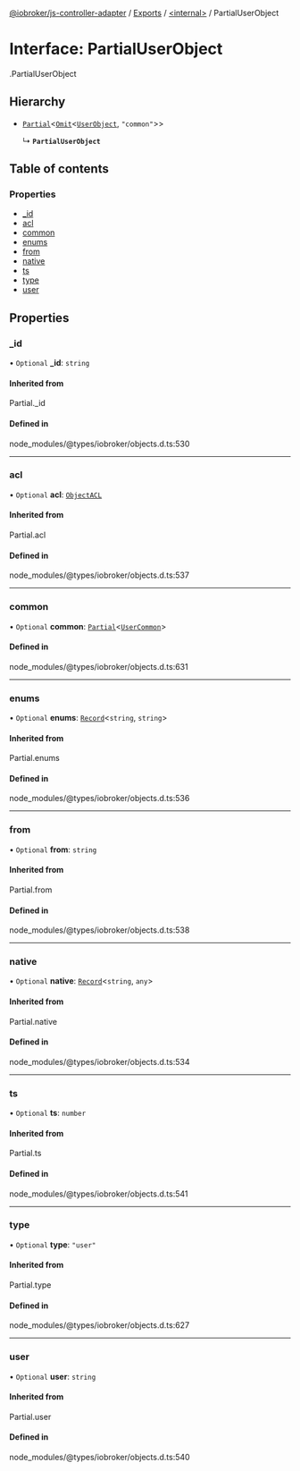 [@iobroker/js-controller-adapter](../README.md) / [Exports](../modules.md) / [<internal\>](../modules/internal_.md) / PartialUserObject

# Interface: PartialUserObject

[<internal>](../modules/internal_.md).PartialUserObject

## Hierarchy

- [`Partial`](../modules/internal_.md#partial)<[`Omit`](../modules/internal_.md#omit)<[`UserObject`](internal_.UserObject.md), ``"common"``\>\>

  ↳ **`PartialUserObject`**

## Table of contents

### Properties

- [\_id](internal_.PartialUserObject.md#_id)
- [acl](internal_.PartialUserObject.md#acl)
- [common](internal_.PartialUserObject.md#common)
- [enums](internal_.PartialUserObject.md#enums)
- [from](internal_.PartialUserObject.md#from)
- [native](internal_.PartialUserObject.md#native)
- [ts](internal_.PartialUserObject.md#ts)
- [type](internal_.PartialUserObject.md#type)
- [user](internal_.PartialUserObject.md#user)

## Properties

### \_id

• `Optional` **\_id**: `string`

#### Inherited from

Partial.\_id

#### Defined in

node_modules/@types/iobroker/objects.d.ts:530

___

### acl

• `Optional` **acl**: [`ObjectACL`](internal_.ObjectACL.md)

#### Inherited from

Partial.acl

#### Defined in

node_modules/@types/iobroker/objects.d.ts:537

___

### common

• `Optional` **common**: [`Partial`](../modules/internal_.md#partial)<[`UserCommon`](internal_.UserCommon.md)\>

#### Defined in

node_modules/@types/iobroker/objects.d.ts:631

___

### enums

• `Optional` **enums**: [`Record`](../modules/internal_.md#record)<`string`, `string`\>

#### Inherited from

Partial.enums

#### Defined in

node_modules/@types/iobroker/objects.d.ts:536

___

### from

• `Optional` **from**: `string`

#### Inherited from

Partial.from

#### Defined in

node_modules/@types/iobroker/objects.d.ts:538

___

### native

• `Optional` **native**: [`Record`](../modules/internal_.md#record)<`string`, `any`\>

#### Inherited from

Partial.native

#### Defined in

node_modules/@types/iobroker/objects.d.ts:534

___

### ts

• `Optional` **ts**: `number`

#### Inherited from

Partial.ts

#### Defined in

node_modules/@types/iobroker/objects.d.ts:541

___

### type

• `Optional` **type**: ``"user"``

#### Inherited from

Partial.type

#### Defined in

node_modules/@types/iobroker/objects.d.ts:627

___

### user

• `Optional` **user**: `string`

#### Inherited from

Partial.user

#### Defined in

node_modules/@types/iobroker/objects.d.ts:540
